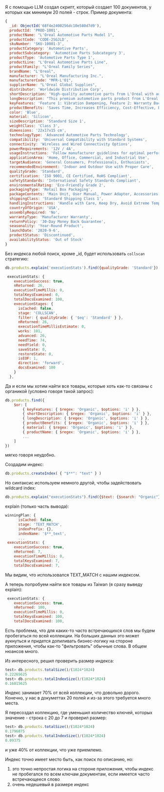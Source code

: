 Я с помощью LLM создал скрипт, который создает 100 документов, у которых как минимум 20 полей - строк. 
Пример документа:

```javascript
{
  _id: ObjectId('68f4e2400256dc10e580d7d9'),
  productId: 'PROD-1001',
  productName: "L'Oreal Automotive Parts Model 1",
  productCode: 'CODE-2SGJLD',
  skuNumber: 'SKU-10001-3',
  productCategory: 'Automotive Parts',
  productSubcategory: 'Automotive Parts Subcategory 3',
  productType: 'Automotive Parts Type 1',
  productLine: "L'Oreal Automotive Parts Line",
  productFamily: "L'Oreal Family Series",
  brandName: "L'Oreal",
  manufacturer: "L'Oreal Manufacturing Inc.",
  manufacturerCode: "MFR-L'O1",
  supplierName: "L'Oreal Global Supplies",
  distributor: 'Worldwide Distribution Corp',
  shortDescription: "High-quality automotive parts from L'Oreal with advanced features",
  longDescription: "This premium automotive parts product from L'Oreal offers exceptional performance and reliability. Designed for modern consumers who value quality and innovation.",
  keyFeatures: 'Feature 1: Vibration Dampening, Feature 2: Warranty Backed, Feature 3: Direct Fit Replacement, Feature 4: Professional Mechanic Recommended, Feature 5: Performance Guaranteed, Feature 6: Corrosion Resistant Coating, Feature 7: Professional Grade Materials',
  productBenefits: 'Saves Time, Increases Efficiency, Cost-Effective, Environmentally Friendly, Easy to Use',
  color: 'Blue',
  material: 'Silicon',
  sizeDescription: 'Standard Size 1',
  weightClass: 'Class 3',
  dimensions: '22x17x15 cm',
  technologyType: 'Advanced Automotive Parts Technology',
  compatibility: 'Universal Compatibility with Standard Systems',
  connectivity: 'Wireless and Wired Connectivity Options',
  powerRequirements: '12V / 4A',
  usageInstructions: 'Follow manufacturer guidelines for optimal performance and safety',
  applicationArea: 'Home, Office, Commercial, and Industrial Use',
  targetAudience: 'General Consumers, Professionals, Enthusiasts',
  recommendedEnvironment: 'Indoor and Outdoor Use with Proper Care',
  qualityGrade: 'Standard',
  certification: 'ISO 9001, CE Certified, RoHS Compliant',
  safetyStandards: 'International Safety Standards Compliant',
  environmentalRating: 'Eco-Friendly Grade 2',
  packagingType: 'Retail Box Packaging',
  packageContents: 'Main Unit, User Manual, Power Adapter, Accessories',
  shippingClass: 'Standard Shipping Class 1',
  handlingInstructions: 'Handle with Care, Keep Dry, Avoid Extreme Temperatures',
  countryOfOrigin: 'USA',
  assemblyRequired: 'No',
  warrantyType: 'Manufacturer Warranty',
  returnPolicy: '30-Day Money Back Guarantee',
  seasonality: 'Year-Round Product',
  launchDate: '2020-9-6',
  productStatus: 'Discontinued',
  availabilityStatus: 'Out of Stock'
}
```


Без индекса любой поиск, кроме _id, будет использовать `collscan` стратегию:

```javascript
db.products.explain('executionStats').find({qualityGrade: 'Standard'})
```

```javascript
 executionStats: {
    executionSuccess: true,
    nReturned: 26,
    executionTimeMillis: 0,
    totalKeysExamined: 0,
    totalDocsExamined: 100,
    executionStages: {
      isCached: false,
      stage: 'COLLSCAN',
      filter: { qualityGrade: { '$eq': 'Standard' } },
      nReturned: 26,
      executionTimeMillisEstimate: 0,
      works: 101,
      advanced: 26,
      needTime: 74,
      needYield: 0,
      saveState: 0,
      restoreState: 0,
      isEOF: 1,
      direction: 'forward',
      docsExamined: 100
    }
  },
```

Да и если мы хотим найти все товары, которые хоть как-то связаны с органикой (условно говоря такой запрос):
```javascript
db.products.find({
    $or: [
        { keyFeatures: { $regex: 'Organic', $options: 'i' } },
        { shortDescription: { $regex: 'Organic', $options: 'i' } },
        { longDescription: { $regex: 'Organic', $options: 'i' } },
        { productBenefits: { $regex: 'Organic', $options: 'i' } },
        { material: { $regex: 'Organic', $options: 'i' } },
        { productName: { $regex: 'Organic', $options: 'i' } },
        ...
    ]
})
```

мягко говоря неудобно.

Создадим индекс:

```javascript
db.products.createIndex( { "$**": "text" } )
```

Но синтаксис используем немного другой, чтобы задействовать wildcard index:
```javascript
db.products.explain("executionStats").find({$text: {$search: "Organic"}})
```

explain (только часть вывода):
```javascript
winningPlan: {
      isCached: false,
      stage: 'TEXT_MATCH',
      indexPrefix: {},
      indexName: '$**_text',
      ...
 executionStats: {
    executionSuccess: true,
    nReturned: 7,
    executionTimeMillis: 0,
    totalKeysExamined: 7,
    totalDocsExamined: 7,
```
Мы видим, что использовался TEXT_MATCH  с нашим индексом.

А теперь попробуем найти все товары из Taiwan (я сразу выведу explain):
```javascript
 executionStats: {
    executionSuccess: true,
    nReturned: 100,
    executionTimeMillis: 0,
    totalKeysExamined: 100,
    totalDocsExamined: 100,
```
Есть проблема, что для каких-то часто встречающихся слов мы будем пробегаться по всей коллекции. На больших данных это может аукнуться и придется допиливать бизнес-логику на стороне приложения, чтобы 
как-то "фильтровать" обычные слова. В общем нюансов много.


Из интересного, решил проверить размер индекса:
```javascript
test> db.products.totalSize()/(1024*1024)
0.22265625
test> db.products.totalIndexSize()/(1024*1024)
0.16015625
```

Индекс занимает 70% от всей коллекции, что довольно дорого. Конечно, у нас в докуметтах 20 полей и из-за этого требуется много места. 

Я пересоздал коллекцию, где уменьшил количество ключей, которых значение - строка c 20 до 7 и проверил размер:
```javascript
test> db.products.totalSize()/(1024*1024)
0.1796875
test> db.products.totalIndexSize()/(1024*1024)
0.09375
```

и уже 40% от коллекции, что уже приемлемо.

Индекс точно имеет место быть, как поиск по описанию, но:
1) это точно непростая логика на стороне приложения, чтобы индекс не пробегался по всем ключам документам, если имеется часто встречающееся слово
2) очень недешевый в размере индекс
